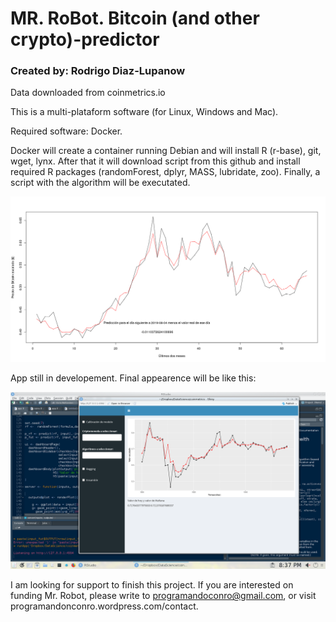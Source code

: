 # MR. RoBot. Bitcoin (and other crypto)-predictor
### Created by: Rodrigo Diaz-Lupanow

Data downloaded from coinmetrics.io

This is a multi-plataform software (for Linux, Windows and Mac).

Required software: Docker. 

Docker will create a container running Debian and will install R (r-base), git, wget, lynx. After that it will download script from this github and install required R packages (randomForest, dplyr, MASS, lubridate, zoo). Finally, a script with the algorithm will be executated. 

![alt text](https://github.com/progamandoconro/Bitcoin-prediction/blob/master/bitcoin_5_ago_2019?raw=true)

App still in developement. Final appearence will be like this: 

![alt text](https://raw.githubusercontent.com/progamandoconro/Bitcoin-prediction/master/Screenshot_20190727_203738.png)

I am looking for support to finish this project. If you are interested on funding Mr. Robot, please write to programandoconro@gmail.com, or visit programandonconro.wordpress.com/contact. 
